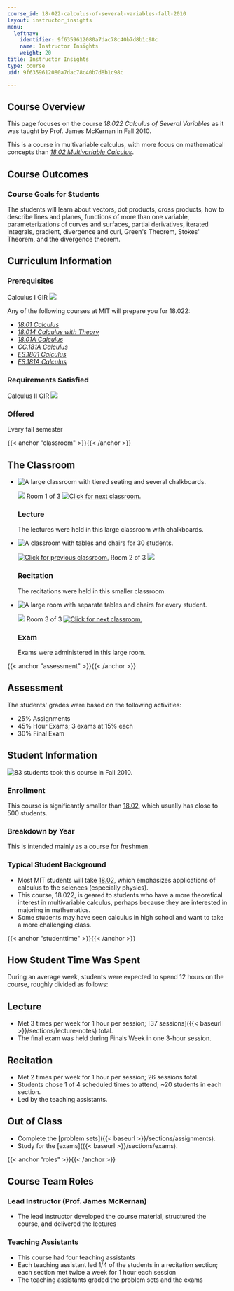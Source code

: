 ```yaml
---
course_id: 18-022-calculus-of-several-variables-fall-2010
layout: instructor_insights
menu:
  leftnav:
    identifier: 9f6359612080a7dac78c40b7d8b1c98c
    name: Instructor Insights
    weight: 20
title: Instructor Insights
type: course
uid: 9f6359612080a7dac78c40b7d8b1c98c

---
```


Course Overview
---------------

This page focuses on the course _18.022 Calculus of Several Variables_ as it was taught by Prof. James McKernan in Fall 2010.

This is a course in multivariable calculus, with more focus on mathematical concepts than [_18.02 Multivariable Calculus_](/courses/18-02sc-multivariable-calculus-fall-2010/).

Course Outcomes
---------------

### Course Goals for Students

The students will learn about vectors, dot products, cross products, how to describe lines and planes, functions of more than one variable, parameterizations of curves and surfaces, partial derivatives, iterated integrals, gradient, divergence and curl, Green's Theorem, Stokes' Theorem, and the divergence theorem.

Curriculum Information
----------------------

### Prerequisites

Calculus I GIR ![](/images/educator/icon-question-gir.png)

Any of the following courses at MIT will prepare you for 18.022:

*   [_18.01 Calculus_](/courses/18-01sc-single-variable-calculus-fall-2010/)
*   [_18.014 Calculus with Theory_](/courses/18-014-calculus-with-theory-fall-2010/)
*   [_18.01A Calculus_](http://student.mit.edu/catalog/m18a.html#18.01A)
*   [_CC.181A Calculus_](http://student.mit.edu/catalog/mCCa.html#CC.181A)
*   [_ES.1801 Calculus_](http://student.mit.edu/catalog/mESa.html#ES.1801)
*   [_ES.181A Calculus_](http://student.mit.edu/catalog/mESa.html#ES.181A)

### Requirements Satisfied

Calculus II GIR ![](/images/educator/icon-question-gir.png)

### Offered

Every fall semester

{{< anchor "classroom" >}}{{< /anchor >}}

The Classroom
-------------

*   ![A large classroom with tiered seating and several chalkboards.](/coursemedia/18-022-calculus-of-several-variables-fall-2010/62d468fb8be0330697a76c6f7e365d78_18-022_classroom-1.jpg)
    
    ![](/images/educator/classroom_prev.png) Room 1 of 3 [![Click for next classroom.](/images/educator/classroom_next.png)](#)
    
    ### Lecture
    
    The lectures were held in this large classroom with chalkboards.
    
*   ![A classroom with tables and chairs for 30 students.](/coursemedia/18-022-calculus-of-several-variables-fall-2010/10650621c5f93d001603175fff9fb38f_18-022_classroom-2.jpg)
    
    [![Click for previous classroom.](/images/educator/classroom_prev.png)](#) Room 2 of 3 ![](/images/educator/classroom_next.png)
    
    ### Recitation
    
    The recitations were held in this smaller classroom.
    
*   ![A large room with separate tables and chairs for every student.](/coursemedia/18-022-calculus-of-several-variables-fall-2010/8101b2b92f80f0fe3a28afc5ba40cc98_18-022_classroom-3.jpg)
    
    ![](/images/educator/classroom_prev.png) Room 3 of 3 [![Click for next classroom.](/images/educator/classroom_next.png)](#)
    
    ### Exam
    
    Exams were administered in this large room.
    

{{< anchor "assessment" >}}{{< /anchor >}}

Assessment
----------

The students' grades were based on the following activities:

- 25% Assignments
- 45% Hour Exams; 3 exams at 15% each
- 30% Final Exam

Student Information
-------------------

![83 students took this course in Fall 2010.](/coursemedia/18-022-calculus-of-several-variables-fall-2010/f1756003063be5c44b1eb7cc7ecba0c4_18-022_stat-students.png)

### Enrollment

This course is significantly smaller than [18.02](/courses/18-02sc-multivariable-calculus-fall-2010/), which usually has close to 500 students.

### Breakdown by Year

This is intended mainly as a course for freshmen.

### Typical Student Background

*   Most MIT students will take [18.02](/courses/18-02sc-multivariable-calculus-fall-2010/), which emphasizes applications of calculus to the sciences (especially physics).
*   This course, 18.022, is geared to students who have a more theoretical interest in multivariable calculus, perhaps because they are interested in majoring in mathematics.
*   Some students may have seen calculus in high school and want to take a more challenging class.

{{< anchor "studenttime" >}}{{< /anchor >}}

How Student Time Was Spent
--------------------------

During an average week, students were expected to spend 12 hours on the course, roughly divided as follows:

Lecture
-------

*   Met 3 times per week for 1 hour per session; [37 sessions]({{< baseurl >}}/sections/lecture-notes) total.
*   The final exam was held during Finals Week in one 3-hour session.

Recitation
----------

*   Met 2 times per week for 1 hour per session; 26 sessions total.
*   Students chose 1 of 4 scheduled times to attend; ~20 students in each section.
*   Led by the teaching assistants.

Out of Class
------------

*   Complete the [problem sets]({{< baseurl >}}/sections/assignments).
*   Study for the [exams]({{< baseurl >}}/sections/exams).

{{< anchor "roles" >}}{{< /anchor >}}

Course Team Roles
-----------------

### Lead Instructor (Prof. James McKernan)

*   The lead instructor developed the course material, structured the course, and delivered the lectures

### Teaching Assistants

*   This course had four teaching assistants
*   Each teaching assistant led 1/4 of the students in a recitation section; each section met twice a week for 1 hour each session
*   The teaching assistants graded the problem sets and the exams
